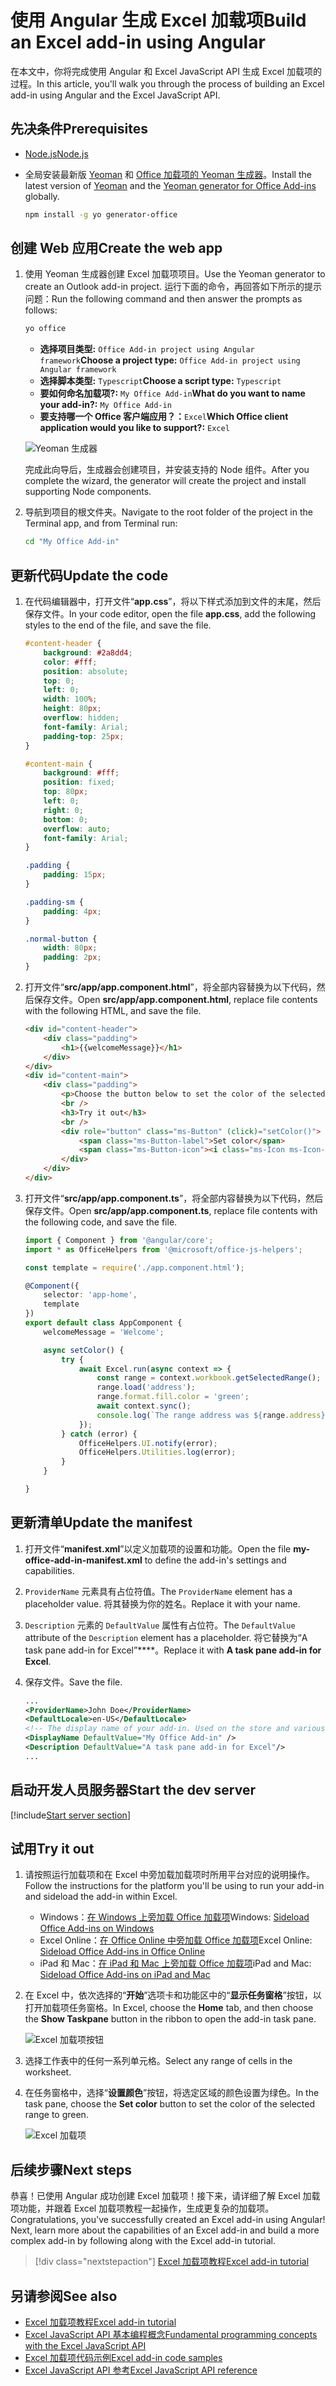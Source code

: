 # <a name="build-an-excel-add-in-using-angular"></a><span data-ttu-id="b25d3-101">使用 Angular 生成 Excel 加载项</span><span class="sxs-lookup"><span data-stu-id="b25d3-101">Build an Excel add-in using Angular</span></span>

<span data-ttu-id="b25d3-102">在本文中，你将完成使用 Angular 和 Excel JavaScript API 生成 Excel 加载项的过程。</span><span class="sxs-lookup"><span data-stu-id="b25d3-102">In this article, you'll walk you through the process of building an Excel add-in using Angular and the Excel JavaScript API.</span></span>

## <a name="prerequisites"></a><span data-ttu-id="b25d3-103">先决条件</span><span class="sxs-lookup"><span data-stu-id="b25d3-103">Prerequisites</span></span>

- [<span data-ttu-id="b25d3-104">Node.js</span><span class="sxs-lookup"><span data-stu-id="b25d3-104">Node.js</span></span>](https://nodejs.org)

- <span data-ttu-id="b25d3-105">全局安装最新版 [Yeoman](https://github.com/yeoman/yo) 和 [Office 加载项的 Yeoman 生成器](https://github.com/OfficeDev/generator-office)。</span><span class="sxs-lookup"><span data-stu-id="b25d3-105">Install the latest version of [Yeoman](https://github.com/yeoman/yo) and the [Yeoman generator for Office Add-ins](https://github.com/OfficeDev/generator-office) globally.</span></span>

    ```bash
    npm install -g yo generator-office
    ```

## <a name="create-the-web-app"></a><span data-ttu-id="b25d3-106">创建 Web 应用</span><span class="sxs-lookup"><span data-stu-id="b25d3-106">Create the web app</span></span>

1. <span data-ttu-id="b25d3-107">使用 Yeoman 生成器创建 Excel 加载项项目。</span><span class="sxs-lookup"><span data-stu-id="b25d3-107">Use the Yeoman generator to create an Outlook add-in project.</span></span> <span data-ttu-id="b25d3-108">运行下面的命令，再回答如下所示的提示问题：</span><span class="sxs-lookup"><span data-stu-id="b25d3-108">Run the following command and then answer the prompts as follows:</span></span>

    ```bash
    yo office
    ```

    - <span data-ttu-id="b25d3-109">**选择项目类型:** `Office Add-in project using Angular framework`</span><span class="sxs-lookup"><span data-stu-id="b25d3-109">**Choose a project type:** `Office Add-in project using Angular framework`</span></span>
    - <span data-ttu-id="b25d3-110">**选择脚本类型:** `Typescript`</span><span class="sxs-lookup"><span data-stu-id="b25d3-110">**Choose a script type:** `Typescript`</span></span>
    - <span data-ttu-id="b25d3-111">**要如何命名加载项?:** `My Office Add-in`</span><span class="sxs-lookup"><span data-stu-id="b25d3-111">**What do you want to name your add-in?:** `My Office Add-in`</span></span>
    - <span data-ttu-id="b25d3-112">**要支持哪一个 Office 客户端应用？：**`Excel`</span><span class="sxs-lookup"><span data-stu-id="b25d3-112">**Which Office client application would you like to support?:** `Excel`</span></span>

    ![Yeoman 生成器](../images/yo-office-excel-angular.png)
    
    <span data-ttu-id="b25d3-114">完成此向导后，生成器会创建项目，并安装支持的 Node 组件。</span><span class="sxs-lookup"><span data-stu-id="b25d3-114">After you complete the wizard, the generator will create the project and install supporting Node components.</span></span>

2. <span data-ttu-id="b25d3-115">导航到项目的根文件夹。</span><span class="sxs-lookup"><span data-stu-id="b25d3-115">Navigate to the root folder of the project in the Terminal app, and from Terminal run:</span></span>

    ```bash
    cd "My Office Add-in"
    ```

## <a name="update-the-code"></a><span data-ttu-id="b25d3-116">更新代码</span><span class="sxs-lookup"><span data-stu-id="b25d3-116">Update the code</span></span>

1. <span data-ttu-id="b25d3-117">在代码编辑器中，打开文件“**app.css**”，将以下样式添加到文件的末尾，然后保存文件。</span><span class="sxs-lookup"><span data-stu-id="b25d3-117">In your code editor, open the file **app.css**, add the following styles to the end of the file, and save the file.</span></span>

    ```css
    #content-header {
        background: #2a8dd4;
        color: #fff;
        position: absolute;
        top: 0;
        left: 0;
        width: 100%;
        height: 80px; 
        overflow: hidden;
        font-family: Arial;
        padding-top: 25px;
    }

    #content-main {
        background: #fff;
        position: fixed;
        top: 80px;
        left: 0;
        right: 0;
        bottom: 0;
        overflow: auto; 
        font-family: Arial;
    }

    .padding {
        padding: 15px;
    }

    .padding-sm {
        padding: 4px;
    }

    .normal-button {
        width: 80px;
        padding: 2px;
    }
    ```

2. <span data-ttu-id="b25d3-118">打开文件“**src/app/app.component.html**”，将全部内容替换为以下代码，然后保存文件。</span><span class="sxs-lookup"><span data-stu-id="b25d3-118">Open **src/app/app.component.html**, replace file contents with the following HTML, and save the file.</span></span>

    ```html
    <div id="content-header">
        <div class="padding">
            <h1>{{welcomeMessage}}</h1>
        </div>
    </div>
    <div id="content-main">
        <div class="padding">
            <p>Choose the button below to set the color of the selected range to green.</p>
            <br />
            <h3>Try it out</h3>
            <br />
            <div role="button" class="ms-Button" (click)="setColor()">
                <span class="ms-Button-label">Set color</span>
                <span class="ms-Button-icon"><i class="ms-Icon ms-Icon--ChevronRight"></i></span>
            </div>
        </div>
    </div>
    ```

3. <span data-ttu-id="b25d3-119">打开文件“**src/app/app.component.ts**”，将全部内容替换为以下代码，然后保存文件。</span><span class="sxs-lookup"><span data-stu-id="b25d3-119">Open **src/app/app.component.ts**, replace file contents with the following code, and save the file.</span></span>

    ```typescript
    import { Component } from '@angular/core';
    import * as OfficeHelpers from '@microsoft/office-js-helpers';

    const template = require('./app.component.html');

    @Component({
        selector: 'app-home',
        template
    })
    export default class AppComponent {
        welcomeMessage = 'Welcome';

        async setColor() {
            try {
                await Excel.run(async context => {
                    const range = context.workbook.getSelectedRange();
                    range.load('address');
                    range.format.fill.color = 'green';
                    await context.sync();
                    console.log(`The range address was ${range.address}.`);
                });
            } catch (error) {
                OfficeHelpers.UI.notify(error);
                OfficeHelpers.Utilities.log(error);
            }
        }

    }
    ```

## <a name="update-the-manifest"></a><span data-ttu-id="b25d3-120">更新清单</span><span class="sxs-lookup"><span data-stu-id="b25d3-120">Update the manifest</span></span>

1. <span data-ttu-id="b25d3-121">打开文件“**manifest.xml**”以定义加载项的设置和功能。</span><span class="sxs-lookup"><span data-stu-id="b25d3-121">Open the file **my-office-add-in-manifest.xml** to define the add-in's settings and capabilities.</span></span> 

2. <span data-ttu-id="b25d3-122">`ProviderName` 元素具有占位符值。</span><span class="sxs-lookup"><span data-stu-id="b25d3-122">The `ProviderName` element has a placeholder value.</span></span> <span data-ttu-id="b25d3-123">将其替换为你的姓名。</span><span class="sxs-lookup"><span data-stu-id="b25d3-123">Replace it with your name.</span></span>

3. <span data-ttu-id="b25d3-124">`Description` 元素的 `DefaultValue` 属性有占位符。</span><span class="sxs-lookup"><span data-stu-id="b25d3-124">The `DefaultValue` attribute of the `Description` element has a placeholder.</span></span> <span data-ttu-id="b25d3-125">将它替换为“A task pane add-in for Excel”\*\*\*\*。</span><span class="sxs-lookup"><span data-stu-id="b25d3-125">Replace it with **A task pane add-in for Excel**.</span></span>

4. <span data-ttu-id="b25d3-126">保存文件。</span><span class="sxs-lookup"><span data-stu-id="b25d3-126">Save the file.</span></span>

    ```xml
    ...
    <ProviderName>John Doe</ProviderName>
    <DefaultLocale>en-US</DefaultLocale>
    <!-- The display name of your add-in. Used on the store and various places of the Office UI such as the add-ins dialog. -->
    <DisplayName DefaultValue="My Office Add-in" />
    <Description DefaultValue="A task pane add-in for Excel"/>
    ...
    ```

## <a name="start-the-dev-server"></a><span data-ttu-id="b25d3-127">启动开发人员服务器</span><span class="sxs-lookup"><span data-stu-id="b25d3-127">Start the dev server</span></span>

[!include[Start server section](../includes/quickstart-yo-start-server.md)] 

## <a name="try-it-out"></a><span data-ttu-id="b25d3-128">试用</span><span class="sxs-lookup"><span data-stu-id="b25d3-128">Try it out</span></span>

1. <span data-ttu-id="b25d3-129">请按照运行加载项和在 Excel 中旁加载加载项时所用平台对应的说明操作。</span><span class="sxs-lookup"><span data-stu-id="b25d3-129">Follow the instructions for the platform you'll be using to run your add-in and sideload the add-in within Excel.</span></span>

    - <span data-ttu-id="b25d3-130">Windows：[在 Windows 上旁加载 Office 加载项](../testing/create-a-network-shared-folder-catalog-for-task-pane-and-content-add-ins.md)</span><span class="sxs-lookup"><span data-stu-id="b25d3-130">Windows: [Sideload Office Add-ins on Windows](../testing/create-a-network-shared-folder-catalog-for-task-pane-and-content-add-ins.md)</span></span>
    - <span data-ttu-id="b25d3-131">Excel Online：[在 Office Online 中旁加载 Office 加载项](../testing/sideload-office-add-ins-for-testing.md#sideload-an-office-add-in-in-office-online)</span><span class="sxs-lookup"><span data-stu-id="b25d3-131">Excel Online: [Sideload Office Add-ins in Office Online](../testing/sideload-office-add-ins-for-testing.md#sideload-an-office-add-in-in-office-online)</span></span>
    - <span data-ttu-id="b25d3-132">iPad 和 Mac：[在 iPad 和 Mac 上旁加载 Office 加载项](../testing/sideload-an-office-add-in-on-ipad-and-mac.md)</span><span class="sxs-lookup"><span data-stu-id="b25d3-132">iPad and Mac: [Sideload Office Add-ins on iPad and Mac](../testing/sideload-an-office-add-in-on-ipad-and-mac.md)</span></span>

   
2. <span data-ttu-id="b25d3-133">在 Excel 中，依次选择的“**开始**”选项卡和功能区中的“**显示任务窗格**”按钮，以打开加载项任务窗格。</span><span class="sxs-lookup"><span data-stu-id="b25d3-133">In Excel, choose the **Home** tab, and then choose the **Show Taskpane** button in the ribbon to open the add-in task pane.</span></span>

    ![Excel 加载项按钮](../images/excel-quickstart-addin-2b.png)

3. <span data-ttu-id="b25d3-135">选择工作表中的任何一系列单元格。</span><span class="sxs-lookup"><span data-stu-id="b25d3-135">Select any range of cells in the worksheet.</span></span>

4. <span data-ttu-id="b25d3-136">在任务窗格中，选择“**设置颜色**”按钮，将选定区域的颜色设置为绿色。</span><span class="sxs-lookup"><span data-stu-id="b25d3-136">In the task pane, choose the **Set color** button to set the color of the selected range to green.</span></span>

    ![Excel 加载项](../images/excel-quickstart-addin-2c.png)

## <a name="next-steps"></a><span data-ttu-id="b25d3-138">后续步骤</span><span class="sxs-lookup"><span data-stu-id="b25d3-138">Next steps</span></span>

<span data-ttu-id="b25d3-p104">恭喜！已使用 Angular 成功创建 Excel 加载项！接下来，请详细了解 Excel 加载项功能，并跟着 Excel 加载项教程一起操作，生成更复杂的加载项。</span><span class="sxs-lookup"><span data-stu-id="b25d3-p104">Congratulations, you've successfully created an Excel add-in using Angular! Next, learn more about the capabilities of an Excel add-in and build a more complex add-in by following along with the Excel add-in tutorial.</span></span>

> [!div class="nextstepaction"]
> [<span data-ttu-id="b25d3-141">Excel 加载项教程</span><span class="sxs-lookup"><span data-stu-id="b25d3-141">Excel add-in tutorial</span></span>](../tutorials/excel-tutorial.yml)

## <a name="see-also"></a><span data-ttu-id="b25d3-142">另请参阅</span><span class="sxs-lookup"><span data-stu-id="b25d3-142">See also</span></span>

* [<span data-ttu-id="b25d3-143">Excel 加载项教程</span><span class="sxs-lookup"><span data-stu-id="b25d3-143">Excel add-in tutorial</span></span>](../tutorials/excel-tutorial-create-table.md)
* [<span data-ttu-id="b25d3-144">Excel JavaScript API 基本编程概念</span><span class="sxs-lookup"><span data-stu-id="b25d3-144">Fundamental programming concepts with the Excel JavaScript API</span></span>](../excel/excel-add-ins-core-concepts.md)
* [<span data-ttu-id="b25d3-145">Excel 加载项代码示例</span><span class="sxs-lookup"><span data-stu-id="b25d3-145">Excel add-in code samples</span></span>](https://developer.microsoft.com/office/gallery/?filterBy=Samples,Excel)
* [<span data-ttu-id="b25d3-146">Excel JavaScript API 参考</span><span class="sxs-lookup"><span data-stu-id="b25d3-146">Excel JavaScript API reference</span></span>](https://docs.microsoft.com/office/dev/add-ins/reference/overview/excel-add-ins-reference-overview?view=office-js)
